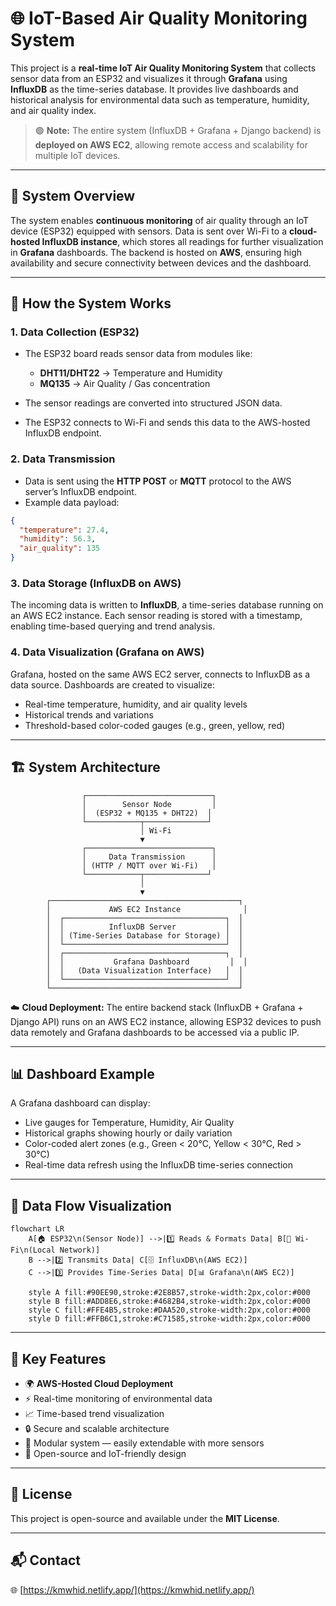 # 🌐 IoT-Based Air Quality Monitoring System

This project is a **real-time IoT Air Quality Monitoring System** that collects sensor data from an ESP32 and visualizes it through **Grafana** using **InfluxDB** as the time-series database.
It provides live dashboards and historical analysis for environmental data such as temperature, humidity, and air quality index.

> 🟢 **Note:** The entire system (InfluxDB + Grafana + Django backend) is **deployed on AWS EC2**, allowing remote access and scalability for multiple IoT devices.

---

## 🚀 System Overview

The system enables **continuous monitoring** of air quality through an IoT device (ESP32) equipped with sensors.
Data is sent over Wi-Fi to a **cloud-hosted InfluxDB instance**, which stores all readings for further visualization in **Grafana** dashboards.
The backend is hosted on **AWS**, ensuring high availability and secure connectivity between devices and the dashboard.

---

## 🧠 How the System Works

### 1. **Data Collection (ESP32)**

* The ESP32 board reads sensor data from modules like:

  * **DHT11/DHT22** → Temperature and Humidity
  * **MQ135** → Air Quality / Gas concentration
* The sensor readings are converted into structured JSON data.
* The ESP32 connects to Wi-Fi and sends this data to the AWS-hosted InfluxDB endpoint.

### 2. **Data Transmission**

* Data is sent using the **HTTP POST** or **MQTT** protocol to the AWS server’s InfluxDB endpoint.
* Example data payload:

```json
{
  "temperature": 27.4,
  "humidity": 56.3,
  "air_quality": 135
}
```

### 3. **Data Storage (InfluxDB on AWS)**

The incoming data is written to **InfluxDB**, a time-series database running on an AWS EC2 instance.
Each sensor reading is stored with a timestamp, enabling time-based querying and trend analysis.

### 4. **Data Visualization (Grafana on AWS)**

Grafana, hosted on the same AWS EC2 server, connects to InfluxDB as a data source.
Dashboards are created to visualize:

* Real-time temperature, humidity, and air quality levels
* Historical trends and variations
* Threshold-based color-coded gauges (e.g., green, yellow, red)

---

## 🏗️ System Architecture

```text
                ┌────────────────────────────┐
                │        Sensor Node         │
                │  (ESP32 + MQ135 + DHT22)  │
                └────────────┬──────────────┘
                             │ Wi-Fi
                             ▼
                ┌────────────────────────────┐
                │     Data Transmission      │
                │ (HTTP / MQTT over Wi-Fi)   │
                └────────────┬──────────────┘
                             │
                             ▼
        ┌──────────────────────────────────────────┐
        │             AWS EC2 Instance              │
        │  ┌────────────────────────────────────┐  │
        │  │          InfluxDB Server           │  │
        │  │ (Time-Series Database for Storage) │  │
        │  └────────────────────────────────────┘  │
        │  ┌────────────────────────────────────┐  │
        │  │           Grafana Dashboard         │  │
        │  │   (Data Visualization Interface)   │  │
        │  └────────────────────────────────────┘  │
        └──────────────────────────────────────────┘
```

☁️ **Cloud Deployment:**
The entire backend stack (InfluxDB + Grafana + Django API) runs on an AWS EC2 instance, allowing ESP32 devices to push data remotely and Grafana dashboards to be accessed via a public IP.

---

## 📊 Dashboard Example

A Grafana dashboard can display:

* Live gauges for Temperature, Humidity, Air Quality
* Historical graphs showing hourly or daily variation
* Color-coded alert zones (e.g., Green < 20°C, Yellow < 30°C, Red > 30°C)
* Real-time data refresh using the InfluxDB time-series connection

---

## 🔄 Data Flow Visualization

```mermaid
flowchart LR
    A[🏠 ESP32\n(Sensor Node)] -->|1️⃣ Reads & Formats Data| B[📶 Wi-Fi\n(Local Network)]
    B -->|2️⃣ Transmits Data| C[🗄️ InfluxDB\n(AWS EC2)]
    C -->|3️⃣ Provides Time-Series Data| D[📊 Grafana\n(AWS EC2)]
    
    style A fill:#90EE90,stroke:#2E8B57,stroke-width:2px,color:#000
    style B fill:#ADD8E6,stroke:#4682B4,stroke-width:2px,color:#000
    style C fill:#FFE4B5,stroke:#DAA520,stroke-width:2px,color:#000
    style D fill:#FFB6C1,stroke:#C71585,stroke-width:2px,color:#000
```

---

## 🧩 Key Features

* 🌍 **AWS-Hosted Cloud Deployment**
* ⚡ Real-time monitoring of environmental data
* 📈 Time-based trend visualization
* 🔒 Secure and scalable architecture
* 🧱 Modular system — easily extendable with more sensors
* 🧠 Open-source and IoT-friendly design

---

## 🧾 License

This project is open-source and available under the **MIT License**.

---

## 📬 Contact

🌐 [https://kmwhid.netlify.app/](https://kmwhid.netlify.app/)
